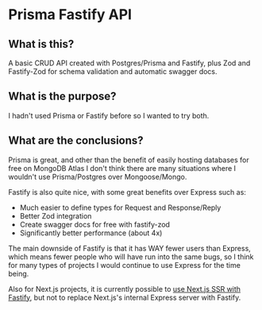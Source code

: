 # Prisma Fastify API

## What is this?
A basic CRUD API created with Postgres/Prisma and Fastify, plus Zod and Fastify-Zod for schema validation and automatic swagger docs.

## What is the purpose?
I hadn't used Prisma or Fastify before so I wanted to try both.

## What are the conclusions?
Prisma is great, and other than the benefit of easily hosting databases for free on MongoDB Atlas I don't think there are many situations where I wouldn't use Prisma/Postgres over Mongoose/Mongo.

Fastify is also quite nice, with some great benefits over Express such as:
- Much easier to define types for Request and Response/Reply
- Better Zod integration
- Create swagger docs for free with fastify-zod
- Significantly better performance (about 4x)

The main downside of Fastify is that it has WAY fewer users than Express, which means fewer people who will have run into the same bugs, so I think for many types of projects I would continue to use Express for the time being.

Also for Next.js projects, it is currently possible to [use Next.js SSR with Fastify](https://github.com/fastify/fastify-nextjs), but not to replace Next.js's internal Express server with Fastify.
